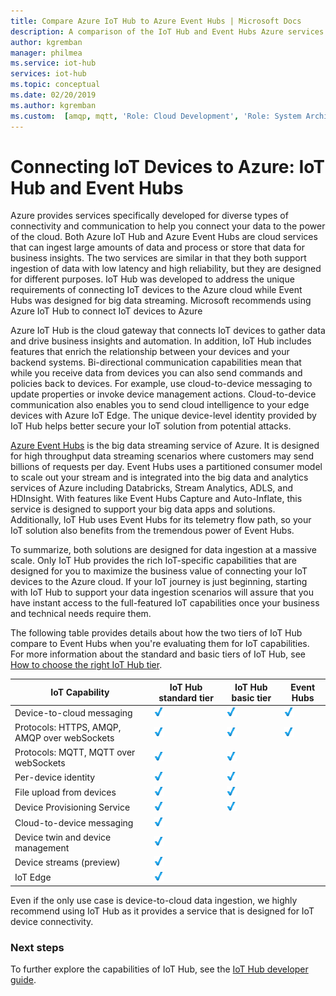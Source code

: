 ```yaml
---
title: Compare Azure IoT Hub to Azure Event Hubs | Microsoft Docs
description: A comparison of the IoT Hub and Event Hubs Azure services highlighting functional differences and use cases. The comparison includes supported protocols, device management, monitoring, and file uploads.
author: kgremban
manager: philmea
ms.service: iot-hub
services: iot-hub
ms.topic: conceptual
ms.date: 02/20/2019
ms.author: kgremban
ms.custom:  [amqp, mqtt, 'Role: Cloud Development', 'Role: System Architecture']
---
```


# Connecting IoT Devices to Azure: IoT Hub and Event Hubs

Azure provides services specifically developed for diverse types of connectivity and communication to help you connect your data to the power of the cloud. Both Azure IoT Hub and Azure Event Hubs are cloud services that can ingest large amounts of data and process or store that data for business insights. The two services are similar in that they both support ingestion of data with low latency and high reliability, but they are designed for different purposes. IoT Hub was developed to address the unique requirements of connecting IoT devices to the Azure cloud while Event Hubs was designed for big data streaming. Microsoft recommends using Azure IoT Hub to connect IoT devices to Azure

Azure IoT Hub is the cloud gateway that connects IoT devices to gather data and drive business insights and automation. In addition, IoT Hub includes features that enrich the relationship between your devices and your backend systems. Bi-directional communication capabilities mean that while you receive data from devices you can also send commands and policies back to devices. For example, use cloud-to-device messaging to update properties or invoke device management actions. Cloud-to-device communication also enables you to send cloud intelligence to your edge devices with Azure IoT Edge. The unique device-level identity provided by IoT Hub helps better secure your IoT solution from potential attacks. 

[Azure Event Hubs](../event-hubs/event-hubs-about.md) is the big data streaming service of Azure. It is designed for high throughput data streaming scenarios where customers may send billions of requests per day. Event Hubs uses a partitioned consumer model to scale out your stream and is integrated into the big data and analytics services of Azure including Databricks, Stream Analytics, ADLS, and HDInsight. With features like Event Hubs Capture and Auto-Inflate, this service is designed to support your big data apps and solutions. Additionally, IoT Hub uses Event Hubs for its telemetry flow path, so your IoT solution also benefits from the tremendous power of Event Hubs.

To summarize, both solutions are designed for data ingestion at a massive scale. Only IoT Hub provides the rich IoT-specific capabilities that are designed for you to maximize the business value of connecting your IoT devices to the Azure cloud.  If your IoT journey is just beginning, starting with IoT Hub to support your data ingestion scenarios will assure that you have instant access to the full-featured IoT capabilities once your business and technical needs require them.

The following table provides details about how the two tiers of IoT Hub compare to Event Hubs when you're evaluating them for IoT capabilities. For more information about the standard and basic tiers of IoT Hub, see [How to choose the right IoT Hub tier](iot-hub-scaling.md).

| IoT Capability | IoT Hub standard tier | IoT Hub basic tier | Event Hubs |
| --- | --- | --- | --- |
| Device-to-cloud messaging | ![Check][checkmark] | ![Check][checkmark] | ![Check][checkmark] |
| Protocols: HTTPS, AMQP, AMQP over webSockets | ![Check][checkmark] | ![Check][checkmark] | ![Check][checkmark] |
| Protocols: MQTT, MQTT over webSockets | ![Check][checkmark] | ![Check][checkmark] |  |
| Per-device identity | ![Check][checkmark] | ![Check][checkmark] |  |
| File upload from devices | ![Check][checkmark] | ![Check][checkmark] |  |
| Device Provisioning Service | ![Check][checkmark] | ![Check][checkmark] |  |
| Cloud-to-device messaging | ![Check][checkmark] |  |  |
| Device twin and device management | ![Check][checkmark] |  |  |
| Device streams (preview) | ![Check][checkmark] |  |  |
| IoT Edge | ![Check][checkmark] |  |  |

Even if the only use case is device-to-cloud data ingestion, we highly recommend using IoT Hub as it provides a service that is designed for IoT device connectivity. 

### Next steps

To further explore the capabilities of IoT Hub, see the [IoT Hub developer guide](iot-hub-devguide.md).

<!-- This one reference link is used over and over. --robinsh -->
[checkmark]: ./media/iot-hub-compare-event-hubs/ic195031.png